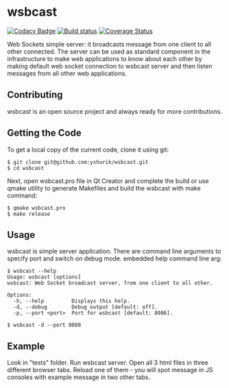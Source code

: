 # wsbcast

[![Codacy Badge](https://api.codacy.com/project/badge/Grade/9b45601ac26f4f85a711bf2716f6791f)](https://www.codacy.com/app/yshurik/wsbcast?utm_source=github.com&utm_medium=referral&utm_content=yshurik/wsbcast&utm_campaign=badger)
[![Build status](https://ci.appveyor.com/api/projects/status/1we15jt6crn5kwcw?svg=true)](https://ci.appveyor.com/project/yshurik/wsbcast)
[![Coverage Status](https://coveralls.io/repos/github/yshurik/wsbcast/badge.svg?branch=master)](https://coveralls.io/github/yshurik/wsbcast?branch=master)

Web Sockets simple server: it broadcasts message from one client to all other connected.
The server can be used as standard component in the infrastructure to make web applications
to know about each other by making default web socket connection to wsbcast server and then listen
messages from all other web applications.

## Contributing

wsbcast is an open source project and always ready for more contributions.

## Getting the Code

To get a local copy of the current code, clone it using git:

    $ git clone git@github.com:yshurik/wsbcast.git
    $ cd wsbcast
    
Next, open wsbcast.pro file in Qt Creator and complete the build or use qmake utility
to generate Makefiles and build the wsbcast with make command:

    $ qmake wsbcast.pro
    $ make release
    
## Usage 

wsbcast is simple server application. There are command line arguments to specify port and switch on debug mode.
embedded help command line arg:

    $ wsbcast --help
    Usage: wsbcast [options]
    wsbcast: Web Socket broadcast server, from one client to all other.

    Options:
      -h, --help         Displays this help.
      -d, --debug        Debug output [default: off].
      -p, --port <port>  Port for wsbcast [default: 8086].

    $ wsbcast -d --port 8080
    
## Example

Look in "tests" folder. Run wsbcast server. Open all 3 html files in three different browser tabs. Reload one of them - you will spot message in JS consoles with example message in two other tabs.
